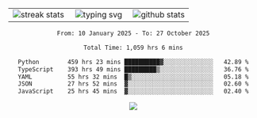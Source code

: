 <div align="center">
  <table style="border: none;" border="0" cellspacing="0" cellpadding="0">
    <tr>
      <td align="center" width="33%">
        <img src="https://github-readme-streak-stats.herokuapp.com/?user=kurtismassey&theme=tokyonight&hide_border=true" alt="streak stats" />
      </td>
      <td align="center" width="33%">
        <img src="https://readme-typing-svg.herokuapp.com/?font=Fira+Code&weight=600&size=15&duration=4000&pause=1000&color=00FF00&center=true&vCenter=true&random=false&width=150&lines=Hey%2C+I%27m+Kurtis!" alt="typing svg" />
      </td>
      <td align="center" width="33%">
        <img src="https://github-readme-stats.vercel.app/api?username=kurtismassey&show_icons=true&theme=tokyonight&hide_title=true" alt="github stats" />
      </td>
    </tr>
  </table>
</div>
<div align="center">

<!--START_SECTION:waka-->

```txt
From: 10 January 2025 - To: 27 October 2025

Total Time: 1,059 hrs 6 mins

Python        459 hrs 23 mins ██████████▓░░░░░░░░░░░░░░   42.89 %
TypeScript    393 hrs 49 mins █████████▒░░░░░░░░░░░░░░░   36.76 %
YAML          55 hrs 32 mins  █▒░░░░░░░░░░░░░░░░░░░░░░░   05.18 %
JSON          27 hrs 52 mins  ▓░░░░░░░░░░░░░░░░░░░░░░░░   02.60 %
JavaScript    25 hrs 45 mins  ▓░░░░░░░░░░░░░░░░░░░░░░░░   02.40 %
```

<!--END_SECTION:waka-->

  <img src="https://github-readme-activity-graph.vercel.app/graph?username=kurtismassey&theme=tokyo-night&hide_border=true&custom_title=Contribution%20Graph" />

</div>
